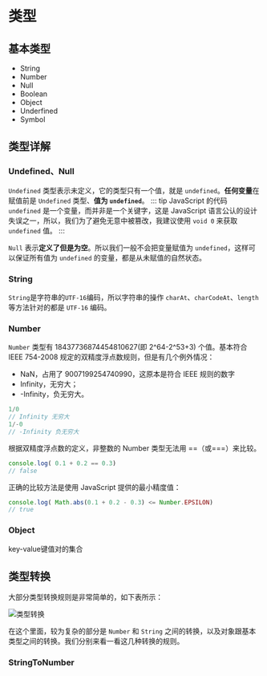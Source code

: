 # 类型

## 基本类型

- String
- Number
- Null
- Boolean
- Object
- Underfined
- Symbol

## 类型详解

### Undefined、Null

`Undefined` 类型表示未定义，它的类型只有一个值，就是 `undefined`。**任何变量**在赋值前是 `Undefined` 类型、**值为 `undefined`**。
::: tip
JavaScript 的代码 `undefined` 是一个变量，而并非是一个关键字，这是 JavaScript 语言公认的设计失误之一，所以，我们为了避免无意中被篡改，我建议使用 `void 0` 来获取 `undefined` 值。
:::

`Null` 表示**定义了但是为空**。所以我们一般不会把变量赋值为 `undefined`，这样可以保证所有值为 `undefined` 的变量，都是从未赋值的自然状态。

### String

`String`是字符串的`UTF-16`编码，所以字符串的操作 `charAt`、`charCodeAt`、`length` 等方法针对的都是 `UTF-16` 编码。

### Number

`Number` 类型有 18437736874454810627(即 2^64-2^53+3) 个值。基本符合 IEEE 754-2008 规定的双精度浮点数规则，但是有几个例外情况：

- NaN，占用了 9007199254740990，这原本是符合 IEEE 规则的数字
- Infinity，无穷大；
- -Infinity，负无穷大。

```js
1/0
// Infinity 无穷大
1/-0
// -Infinity 负无穷大
```

根据双精度浮点数的定义，非整数的 Number 类型无法用 ==（或===）来比较。

```js
console.log( 0.1 + 0.2 == 0.3)
// false
```

正确的比较方法是使用 JavaScript 提供的最小精度值：

```js
console.log( Math.abs(0.1 + 0.2 - 0.3) <= Number.EPSILON)
// true
```

### Object

key-value键值对的集合

## 类型转换

大部分类型转换规则是非常简单的，如下表所示：

![类型转换](https://static001.geekbang.org/resource/image/71/20/71bafbd2404dc3ffa5ccf5d0ba077720.jpg)

在这个里面，较为复杂的部分是 `Number` 和 `String` 之间的转换，以及对象跟基本类型之间的转换。我们分别来看一看这几种转换的规则。

### StringToNumber
